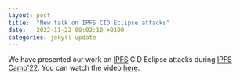 ```yaml
---
layout: post
title:  "New talk on IPFS CID Eclipse attacks"
date:   2022-11-22 09:02:10 +0100
categories: jekyll update
---
```


We have presented our work on [IPFS](https://ipfs.tech/) CID Eclipse attacks during [IPFS Camp'22](https://2022.ipfs.camp/). You can watch the video [here](https://youtu.be/CtEq7wu7obk). 
